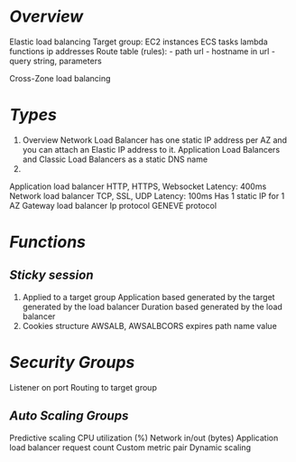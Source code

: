 # ***Overview***
Elastic load balancing
Target group:
    EC2 instances
    ECS tasks
    lambda functions
    ip addresses
Route table (rules):
    - path url
    - hostname in url
    - query string, parameters

Cross-Zone load balancing
# ***Types***
1. Overview
Network Load Balancer has one static IP address per AZ and you can attach an Elastic IP address to it. Application Load Balancers and Classic Load Balancers as a static DNS name
2.  
Application load balancer
    HTTP, HTTPS, Websocket
        Latency: 400ms
Network load balancer
    TCP, SSL, UDP
        Latency: 100ms
        Has 1 static IP for 1 AZ
Gateway load balancer
    Ip protocol
        GENEVE protocol

# ***Functions***
## ***Sticky session***
1. Applied to a target group
    Application based
        generated by the target
        generated by the load balancer
    Duration based
        generated by the load balancer
2. Cookies structure
AWSALB, AWSALBCORS
expires
path
name
value

# ***Security Groups***
Listener on port
Routing to target group

## ***Auto Scaling Groups***
Predictive scaling
    CPU utilization (%)
    Network in/out (bytes)
    Application load balancer request count
    Custom metric pair
Dynamic scaling

